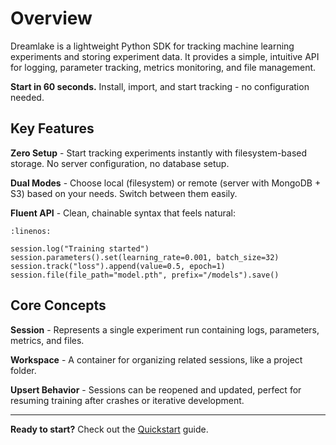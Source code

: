 # Overview

Dreamlake is a lightweight Python SDK for tracking machine learning experiments and storing experiment data. It provides a simple, intuitive API for logging, parameter tracking, metrics monitoring, and file management.

**Start in 60 seconds.** Install, import, and start tracking - no configuration needed.

## Key Features

**Zero Setup** - Start tracking experiments instantly with filesystem-based storage. No server configuration, no database setup.

**Dual Modes** - Choose local (filesystem) or remote (server with MongoDB + S3) based on your needs. Switch between them easily.

**Fluent API** - Clean, chainable syntax that feels natural:

```{code-block} python
:linenos:

session.log("Training started")
session.parameters().set(learning_rate=0.001, batch_size=32)
session.track("loss").append(value=0.5, epoch=1)
session.file(file_path="model.pth", prefix="/models").save()
```


## Core Concepts

**Session** - Represents a single experiment run containing logs, parameters, metrics, and files.

**Workspace** - A container for organizing related sessions, like a project folder.

**Upsert Behavior** - Sessions can be reopened and updated, perfect for resuming training after crashes or iterative development.

---

**Ready to start?** Check out the [Quickstart](quickstart.md) guide.
